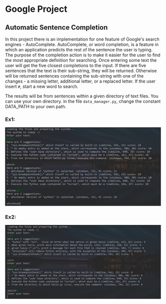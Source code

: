  # Google Project
 ## Automatic Sentence Completion
 
In this project there is an implementation for one feature of Google's search engines - AutoComplete.
AutoComplete, or word completion, is a feature in which an application predicts the rest of the sentence the user is typing.
The purpose of the completion action is to make it easier for the user to find the most appropriate definition for searching.
Once entering some text the user will get the five closest completions to the input.
If there are five sentences that the text is their sub-string, they will be returned. Otherwise will be returned sentences containing the sub-string with one of the changes - a missing letter, additional letter, or a replaced letter.
If the user insert `#`, start a new word to search.

The results will be from sentences within a given directory of text files.
You can use your own directory. in the file `data_manager.py`, change the constant DATA_PATH to your own path.

### Ex1:
![capture](Examples/example1.png)


### Ex2:
![capture](Examples/example2.png)
